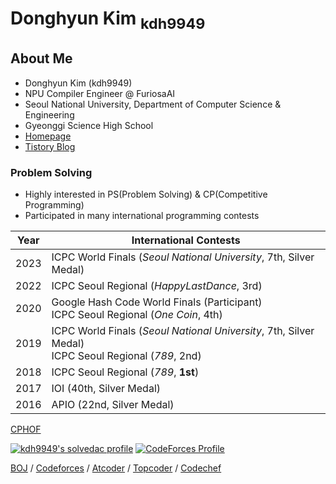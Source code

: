 # Donghyun Kim <sub>kdh9949</sub>

## About Me

* Donghyun Kim (kdh9949)
* NPU Compiler Engineer @ FuriosaAI
* Seoul National University, Department of Computer Science & Engineering
* Gyeonggi Science High School
* [Homepage](https://kdh9949.github.io)
* [Tistory Blog](https://kdh9949.tistory.com)

### Problem Solving

* Highly interested in PS(Problem Solving) & CP(Competitive Programming)
* Participated in many international programming contests

| Year | International Contests |
|:----:| -------- |
| 2023 | ICPC World Finals (_Seoul National University_, 7th, Silver Medal) |
| 2022 | ICPC Seoul Regional (_HappyLastDance_, 3rd) |
| 2020 | Google Hash Code World Finals (Participant) <br> ICPC Seoul Regional (_One Coin_, 4th) |
| 2019 | ICPC World Finals (_Seoul National University_, 7th, Silver Medal) <br> ICPC Seoul Regional (_789_, 2nd) |
| 2018 | ICPC Seoul Regional (_789_, **1st**) |
| 2017 | IOI (40th, Silver Medal) |
| 2016 | APIO (22nd, Silver Medal) |

[CPHOF](https://cphof.org/profile/icpc:Donghyun%20Kim)

[![kdh9949's solvedac profile](http://mazassumnida.wtf/api/v2/generate_badge?boj=kdh9949)](https://solved.ac/profile/kdh9949) [![CodeForces Profile](http://cf.leed.at/?id=kdh9949)](https://codeforces.com/profile/kdh9949)

[BOJ](https://www.acmicpc.net/user/kdh9949) / [Codeforces](http://codeforces.com/profile/kdh9949) / [Atcoder](https://atcoder.jp/users/kdh9949) / [Topcoder](https://www.topcoder.com/members/kdh9949/details/?track=DATA_SCIENCE&subTrack=SRM) / [Codechef](https://www.codechef.com/users/kdh9949)
